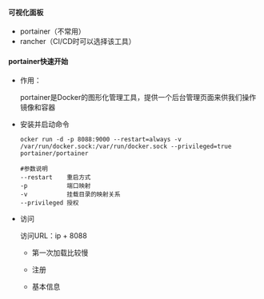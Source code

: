 #### 可视化面板

- portainer（不常用）
- rancher（CI/CD时可以选择该工具）

#### portainer快速开始

- 作用：

  portainer是Docker的图形化管理工具，提供一个后台管理页面来供我们操作镜像和容器

- 安装并启动命令

  ```shell
  ocker run -d -p 8088:9000 --restart=always -v /var/run/docker.sock:/var/run/docker.sock --privileged=true portainer/portainer
  
  #参数说明
  --restart    重启方式
  -p           端口映射
  -v           挂载目录的映射关系
  --privileged 授权
  ```

- 访问

  访问URL：ip + 8088

  - 第一次加载比较慢

  - 注册

  - 基本信息

    

